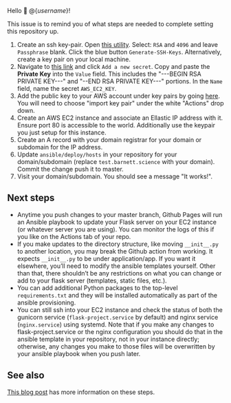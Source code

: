 Hello :wave: @{_username_}!

This issue is to remind you of what steps are needed to complete setting this repository up.

1. Create an ssh key-pair.  Open <a href="https://8gwifi.org/sshfunctions.jsp"
   target="_blank">this utility</a>. Select: `RSA` and `4096` and leave `Passphrase`
   blank.  Click the blue button `Generate-SSH-Keys`. Alternatively, create a key pair on
   your local machine.
2. Navigate to <a href="https://github.com/{_username_}/{_repo_name_}/settings/secrets"
   target="_blank">this link</a> and click `Add a new secret`.  Copy and paste the
  **Private Key** into the `Value` field. This includes the "---BEGIN RSA PRIVATE KEY---"
  and "--END RSA PRIVATE KEY---" portions. In the `Name` field, name the secret
  `AWS_EC2_KEY`.  
3. Add the public key to your AWS account under key pairs by going
   <a href="https://console.aws.amazon.com/ec2/#KeyPairs:" target="_blank">here</a>. You
   will need to choose "import key pair" under the white "Actions" drop down.
4. Create an AWS EC2 instance and associate an Ellastic IP address with it. Ensure port
   80 is accessible to the world. Additionally use the keypair you just setup for this
   instance.
5. Create an A record with your domain registrar for your domain or subdomain for the IP
   address.
6. Update `ansible/deploy/hosts` in your repository for your domain/subdomain (replace
   `test.barnett.science` with your domain). Commit the change push it to master.
7. Visit your domain/subdomain. You should see a message "It works!".


## Next steps

- Anytime you push changes to your master branch, Github Pages will run an Ansible
  playbook to update your Flask server on your EC2 instance (or whatever server you are
  using). You can monitor the logs of this if you like on the Actions tab of your repo.
- If you make updates to the directory structure, like moving `__init__.py` to another
  location, you may break the Github action from working. It expects `__init__.py` to be
  under application/app. If you want it elsewhere, you’ll need to modify the ansible
  templates yourself. Other than that, there shouldn’t be any restrictions on what you can
  change or add to your flask server (templates, static files, etc.).
- You can add additional Python packages to the top-level `requirements.txt` and they will
  be installed automatically as part of the ansible provisioning.
- You can still ssh into your EC2 instance and check the status of both the gunicorn
   service (`flask-project.service` by default) and nginx service (`nginx.service`) using
  systemd. Note that if you make any changes to flask-project.service or the nginx
  configuration you should do that in the ansible template in your repository, not in your
  instance directly; otherwise, any changes you make to those files will be overwritten by
  your ansible playbook when you push later.


## See also

<a href="https://barnett.science/linux/aws/ansible/github/2020/05/28/flask-actions.html"
target="_blank">This blog post</a> has more information on these steps.
